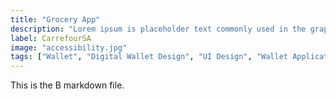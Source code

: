 ```yaml
---
title: "Grocery App"
description: "Lorem ipsum is placeholder text commonly used in the graphic, print, and publishing industries for previewing."
label: CarrefourSA
image: "accessibility.jpg"
tags: ["Wallet", "Digital Wallet Design", "UI Design", "Wallet Application"]
---
```

This is the B markdown file.